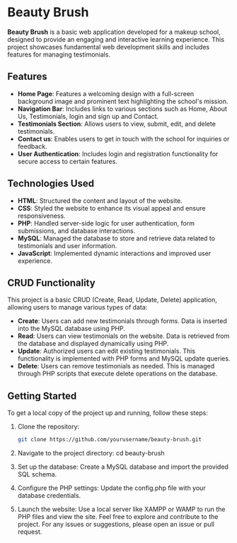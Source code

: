 # Beauty Brush

**Beauty Brush** is a basic web application developed for a makeup school, designed to provide an engaging and interactive learning experience. This project showcases fundamental web development skills and includes features for managing testimonials.

## Features

- **Home Page**: Features a welcoming design with a full-screen background image and prominent text highlighting the school's mission.
- **Navigation Bar**: Includes links to various sections such as Home, About Us, Testimonials, login and sign up and Contact.
- **Testimonials Section**: Allows users to view, submit, edit, and delete testimonials.
- **Contact us**: Enables users to get in touch with the school for inquiries or feedback.
- **User Authentication**: Includes login and registration functionality for secure access to certain features.

## Technologies Used

- **HTML**: Structured the content and layout of the website.
- **CSS**: Styled the website to enhance its visual appeal and ensure responsiveness.
- **PHP**: Handled server-side logic for user authentication, form submissions, and database interactions.
- **MySQL**: Managed the database to store and retrieve data related to testimonials and user information.
- **JavaScript**: Implemented dynamic interactions and improved user experience.

## CRUD Functionality

This project is a basic CRUD (Create, Read, Update, Delete) application, allowing users to manage various types of data:

- **Create**: Users can add new  testimonials through forms. Data is inserted into the MySQL database using PHP.
- **Read**: Users can view  testimonials on the website. Data is retrieved from the database and displayed dynamically using PHP.
- **Update**: Authorized users can edit existing  testimonials. This functionality is implemented with PHP forms and MySQL update queries.
- **Delete**: Users can remove testimonials as needed. This is managed through PHP scripts that execute delete operations on the database.

## Getting Started

To get a local copy of the project up and running, follow these steps:

1. Clone the repository:
   ```bash
   git clone https://github.com/yourusername/beauty-brush.git
   
2. Navigate to the project directory:
   cd beauty-brush
   
4. Set up the database:
   Create a MySQL database and import the provided SQL schema.
   
5. Configure the PHP settings:
   Update the config.php file with your database credentials.
   
6. Launch the website:
   Use a local server like XAMPP or WAMP to run the PHP files and view the site.
   Feel free to explore and contribute to the project. For any issues or suggestions, please open an issue or pull request.
